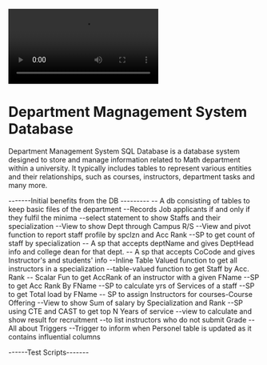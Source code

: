 ![DB Walkthrough vdo](https://github.com/shum05/sql_deptMgtSy/blob/main/DeptMgtSys_ReadMe.mp4)

# Department Magnagement System Database

Department Management System SQL Database is a database system designed to store and manage information related to Math department within a university. It typically includes tables to represent various entities and their relationships, such as courses, instructors, department tasks and many more.

-------Initial benefits from the DB --------- --
 A db consisting of tables to keep basic files of the department 
 --Records Job applicants if and only if they fulfil the minima 
 --select statement to show Staffs and their specialization 
 --View to show Dept through Campus R/S --View and pivot function to report staff profile by spclzn and Acc Rank --SP to get count of staff by specialization -- A sp that accepts deptName and gives DeptHead info and college dean for that dept.
  -- A sp that accepts CoCode and gives Instructor's and students' info
   --Inline Table Valued function to get all instructors in a specialization
 --table-valued function to get Staff by Acc. Rank 
 -- Scalar Fun to get AccRank of an instructor with a given FName --SP to get Acc Rank By FName 
 --SP to calculate yrs of Services of a staff
  --SP to get Total load by FName
   -- SP to assign Instructors for courses-Course Offering 
  --View to show Sum of salary by Specialization and Rank 
  --SP using CTE and CAST to get top N Years of service 
  --view to calculate and show result for recruitment --to list instructors who do not submit Grade 
  --All about Triggers
   --Trigger to inform when Personel table is updated as it contains influential columns

------Test Scripts-------


